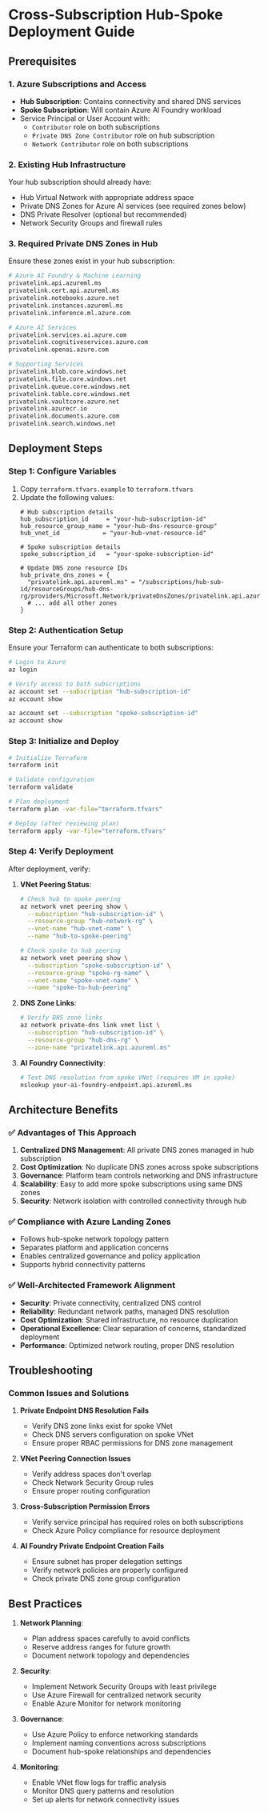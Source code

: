 # Cross-Subscription Hub-Spoke Deployment Guide

## Prerequisites

### 1. Azure Subscriptions and Access
- **Hub Subscription**: Contains connectivity and shared DNS services
- **Spoke Subscription**: Will contain Azure AI Foundry workload
- Service Principal or User Account with:
  - `Contributor` role on both subscriptions
  - `Private DNS Zone Contributor` role on hub subscription
  - `Network Contributor` role on both subscriptions

### 2. Existing Hub Infrastructure
Your hub subscription should already have:
- Hub Virtual Network with appropriate address space
- Private DNS Zones for Azure AI services (see required zones below)
- DNS Private Resolver (optional but recommended)
- Network Security Groups and firewall rules

### 3. Required Private DNS Zones in Hub
Ensure these zones exist in your hub subscription:

```bash
# Azure AI Foundry & Machine Learning
privatelink.api.azureml.ms
privatelink.cert.api.azureml.ms
privatelink.notebooks.azure.net
privatelink.instances.azureml.ms
privatelink.inference.ml.azure.com

# Azure AI Services
privatelink.services.ai.azure.com
privatelink.cognitiveservices.azure.com
privatelink.openai.azure.com

# Supporting Services
privatelink.blob.core.windows.net
privatelink.file.core.windows.net
privatelink.queue.core.windows.net
privatelink.table.core.windows.net
privatelink.vaultcore.azure.net
privatelink.azurecr.io
privatelink.documents.azure.com
privatelink.search.windows.net
```

## Deployment Steps

### Step 1: Configure Variables
1. Copy `terraform.tfvars.example` to `terraform.tfvars`
2. Update the following values:
   ```hcl
   # Hub subscription details
   hub_subscription_id     = "your-hub-subscription-id"
   hub_resource_group_name = "your-hub-dns-resource-group"
   hub_vnet_id            = "your-hub-vnet-resource-id"
   
   # Spoke subscription details
   spoke_subscription_id   = "your-spoke-subscription-id"
   
   # Update DNS zone resource IDs
   hub_private_dns_zones = {
     "privatelink.api.azureml.ms" = "/subscriptions/hub-sub-id/resourceGroups/hub-dns-rg/providers/Microsoft.Network/privateDnsZones/privatelink.api.azureml.ms"
     # ... add all other zones
   }
   ```

### Step 2: Authentication Setup
Ensure your Terraform can authenticate to both subscriptions:

```bash
# Login to Azure
az login

# Verify access to both subscriptions
az account set --subscription "hub-subscription-id"
az account show

az account set --subscription "spoke-subscription-id" 
az account show
```

### Step 3: Initialize and Deploy
```bash
# Initialize Terraform
terraform init

# Validate configuration
terraform validate

# Plan deployment
terraform plan -var-file="terraform.tfvars"

# Deploy (after reviewing plan)
terraform apply -var-file="terraform.tfvars"
```

### Step 4: Verify Deployment
After deployment, verify:

1. **VNet Peering Status**:
   ```bash
   # Check hub to spoke peering
   az network vnet peering show \
     --subscription "hub-subscription-id" \
     --resource-group "hub-network-rg" \
     --vnet-name "hub-vnet-name" \
     --name "hub-to-spoke-peering"
   
   # Check spoke to hub peering
   az network vnet peering show \
     --subscription "spoke-subscription-id" \
     --resource-group "spoke-rg-name" \
     --vnet-name "spoke-vnet-name" \
     --name "spoke-to-hub-peering"
   ```

2. **DNS Zone Links**:
   ```bash
   # Verify DNS zone links
   az network private-dns link vnet list \
     --subscription "hub-subscription-id" \
     --resource-group "hub-dns-rg" \
     --zone-name "privatelink.api.azureml.ms"
   ```

3. **AI Foundry Connectivity**:
   ```bash
   # Test DNS resolution from spoke VNet (requires VM in spoke)
   nslookup your-ai-foundry-endpoint.api.azureml.ms
   ```

## Architecture Benefits

### ✅ Advantages of This Approach
1. **Centralized DNS Management**: All private DNS zones managed in hub subscription
2. **Cost Optimization**: No duplicate DNS zones across spoke subscriptions  
3. **Governance**: Platform team controls networking and DNS infrastructure
4. **Scalability**: Easy to add more spoke subscriptions using same DNS zones
5. **Security**: Network isolation with controlled connectivity through hub

### ✅ Compliance with Azure Landing Zones
- Follows hub-spoke network topology pattern
- Separates platform and application concerns
- Enables centralized governance and policy application
- Supports hybrid connectivity patterns

### ✅ Well-Architected Framework Alignment
- **Security**: Private connectivity, centralized DNS control
- **Reliability**: Redundant network paths, managed DNS resolution
- **Cost Optimization**: Shared infrastructure, no resource duplication
- **Operational Excellence**: Clear separation of concerns, standardized deployment
- **Performance**: Optimized network routing, proper DNS resolution

## Troubleshooting

### Common Issues and Solutions

1. **Private Endpoint DNS Resolution Fails**
   - Verify DNS zone links exist for spoke VNet
   - Check DNS servers configuration on spoke VNet
   - Ensure proper RBAC permissions for DNS zone management

2. **VNet Peering Connection Issues**
   - Verify address spaces don't overlap
   - Check Network Security Group rules
   - Ensure proper routing configuration

3. **Cross-Subscription Permission Errors**
   - Verify service principal has required roles on both subscriptions
   - Check Azure Policy compliance for resource deployment

4. **AI Foundry Private Endpoint Creation Fails**
   - Ensure subnet has proper delegation settings
   - Verify network policies are properly configured
   - Check private DNS zone group configuration

## Best Practices

1. **Network Planning**:
   - Plan address spaces carefully to avoid conflicts
   - Reserve address ranges for future growth
   - Document network topology and dependencies

2. **Security**:
   - Implement Network Security Groups with least privilege
   - Use Azure Firewall for centralized network security
   - Enable Azure Monitor for network monitoring

3. **Governance**:
   - Use Azure Policy to enforce networking standards
   - Implement naming conventions across subscriptions
   - Document hub-spoke relationships and dependencies

4. **Monitoring**:
   - Enable VNet flow logs for traffic analysis
   - Monitor DNS query patterns and resolution
   - Set up alerts for network connectivity issues